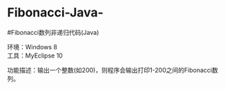 # Fibonacci-Java-
#Fibonacci数列非递归代码(Java)

环境：Windows 8   
工具：MyEclipse 10

功能描述：输出一个整数(如200)，则程序会输出打印1-200之间的Fibonacci数列。
